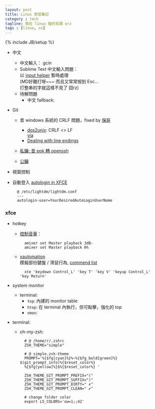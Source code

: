 ```yaml
---
layout: post
title: Linux 學習筆記
category : tech
tagline: 我在 linux 碰的石頭 orz
tags : [linux, os]
---
```

{% include JB/setup %}

+ 中文
    + 中文輸入： gcin
    + Sublime Text 中文輸入問題：  
        以 [input helper](https://github.com/xgenvn/InputHelper) 暫時處理  
        (MD好難打呀~~~  而且又常常按到 Esc...  
        打整串的字就這樣不見了 囧rz)
    + 待解問題
        + 中文 fallback:

+ Git
    + 昔 windows 系統的 CRLF 問題，fixed by [保哥](http://blog.miniasp.com/post/2013/09/15/Git-for-Windows-Line-Ending-Conversion-Notes.aspx)  
        + [dos2unix](http://linuxcommand.org/man_pages/dos2unix1.html): CRLF <> LF  
            [via](http://superuser.com/a/52046)
        + [Dealing with line endings](https://help.github.com/articles/dealing-with-line-endings)

    + [私鑰: 昔 ppk 轉 openssh](http://pobing.iteye.com/blog/1520151)
    + [公鑰](https://help.github.com/articles/error-permission-denied-publickey)

+ 視窗控制

+ 自動登入 [autologin in XFCE](http://superuser.com/questions/356316/how-do-i-disable-the-login-screen-on-xfce)

        @ /etc/lightdm/lightdm.conf
        ---
        autologin-user=YourDesiredAutoLoginUserName

### xfce

+ hotkey
    + [控制音量](http://ubuntuforums.org/archive/index.php/t-1150976.html)：

            amixer set Master playback 3dB-
            amixer set Master playback 0%

    + [xautomation](http://hoopajoo.net/projects/xautomation.html)  
        模擬部份鍵盤 / 滑鼠行為, [commend list](http://manpages.ubuntu.com/manpages/jaunty/man1/xte.1.html)

            xte 'keydown Control_L' 'key T' 'key V' 'keyup Control_L' 'key Return'

+ system monitor
    + terminal:
        + `top`: 內建的 monitor table
        + `htop`: 在 terminal 內執行，但可點擊，強化的 top
        + `nmon`:

+ terminal:
    + oh-my-zsh:

            # @ /home/r/.zshrc
            ZSH_THEME="simple"

            # @ simple.zsh-theme
            PROMPT='%{$fg[cyan]%}%~%{$fg_bold[green]%} $(git_prompt_info)%{$reset_color%}
            %{$fg[yellow]%}$%{$reset_color%} '

            ZSH_THEME_GIT_PROMPT_PREFIX="("
            ZSH_THEME_GIT_PROMPT_SUFFIX=")"
            ZSH_THEME_GIT_PROMPT_DIRTY=" ✗"
            ZSH_THEME_GIT_PROMPT_CLEAN=" ✔"

            # change folder color
            export LS_COLORS='ow=1;;42'

